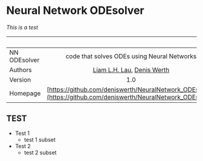 # Neural Network ODEsolver
*This is a test*

| &nbsp;        | &nbsp;           |
| ------------- |:-------------:|
| NN ODEsolver | code that solves ODEs using Neural Networks|
| Authors |[Liam L.H. Lau](https://github.com/LiamLau1), [Denis Werth](https://github.com/deniswerth)|
| Version | 1.0|
| Homepage | [https://github.com/deniswerth/NeuralNetwork_ODEsolver](https://github.com/deniswerth/NeuralNetwork_ODEsolver)|
## TEST

* Test 1
    - test 1 subset
* Test 2
    - test 2 subset
